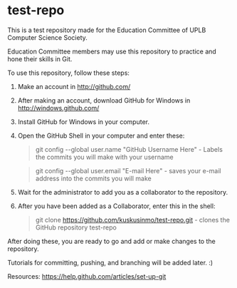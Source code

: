 test-repo
=========

This is a test repository made for the Education Committee of UPLB Computer Science Society.

Education Committee members may use this repository to practice and hone their skills in Git.

To use this repository, follow these steps:

1. Make an account in http://github.com/
2. After making an account, download GitHub for Windows in http://windows.github.com/
3. Install GitHub for Windows in your computer.
4. Open the GitHub Shell in your computer and enter these:
	> git config --global user.name "GitHub Username Here"
		- Labels the commits you will make with your username

	> git config --global user.email "E-mail Here"
		- saves your e-mail address into the commits you will make

5. Wait for the administrator to add you as a collaborator to the repository.
6. After you have been added as a Collaborator, enter this in the shell:
	> git clone https://github.com/kuskusinmo/test-repo.git
		- clones the GitHub repository test-repo

After doing these, you are ready to go and add or make changes to the repository.

Tutorials for committing, pushing, and branching will be added later. :)


Resources:
https://help.github.com/articles/set-up-git